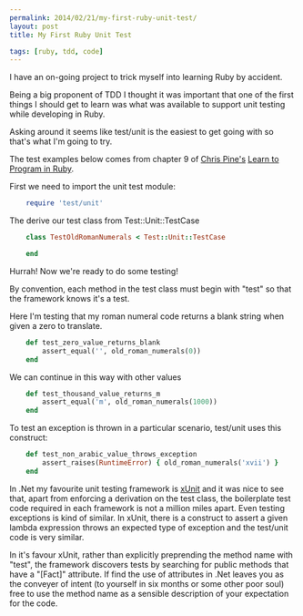 ```yaml
---
permalink: 2014/02/21/my-first-ruby-unit-test/
layout: post
title: My First Ruby Unit Test

tags: [ruby, tdd, code]
---
```


I have an on-going project to trick myself into learning Ruby by accident.

Being a big proponent of TDD I thought it was important that one of the first
things I should get to learn was what was available to support unit testing
while developing in Ruby.

Asking around it seems like test/unit is the easiest to get going with so
that's what I'm going to try.

The test examples below comes from chapter 9 of [Chris Pine's](https://pine.fm/)
[Learn to Program in Ruby](http://www.pragprog.com/titles/ltp2/learn-to-program-2nd-edition).

First we need to import the unit test module:

```ruby
    require 'test/unit'
```

The derive our test class from Test::Unit::TestCase

```ruby
    class TestOldRomanNumerals < Test::Unit::TestCase

    end
```

Hurrah! Now we're ready to do some testing!

By convention, each method in the test class must begin with "test" so that
the framework knows it's a test.

Here I'm testing that my roman numeral code returns a blank string when given a
zero to translate.

```ruby
    def test_zero_value_returns_blank
    	assert_equal('', old_roman_numerals(0))
    end
```

We can continue in this way with other values

```ruby
    def test_thousand_value_returns_m
    	assert_equal('m', old_roman_numerals(1000))
    end
```

To test an exception is thrown in a particular scenario, test/unit uses this
construct:

```ruby
    def test_non_arabic_value_throws_exception
    	assert_raises(RuntimeError) { old_roman_numerals('xvii') }
    end
```

In .Net my favourite unit testing framework is [xUnit](http://xunit.net) and
it was nice to see that, apart from enforcing a derivation on the test class,
the boilerplate test code required in each framework is not a million miles
apart. Even testing exceptions is kind of similar. In xUnit, there is a
construct to assert a given lambda expression throws an expected type of
exception and the test/unit code is very similar.

In it's favour xUnit, rather than explicitly preprending the method name with "test",
the framework discovers tests by searching for public methods that have a
"[Fact]" attribute. If find the use of attributes in .Net leaves you as the
conveyer of intent (to yourself in six months or some other poor soul) free
to use the method name as a sensible description of your expectation for the code.

